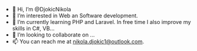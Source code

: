 - 👋 Hi, I’m @DjokicNikola
- 👀 I’m interested in Web an Software development.
- 🌱 I’m currently learning PHP and Laravel. In free time I also improve my skills in C#, VB...
- 💞️ I’m looking to collaborate on ...
- 📫 You can reach me at nikola.djokic1@outlook.com.

<!---
DjokicNikola/DjokicNikola is a ✨ special ✨ repository because its `README.md` (this file) appears on your GitHub profile.
You can click the Preview link to take a look at your changes.
--->
